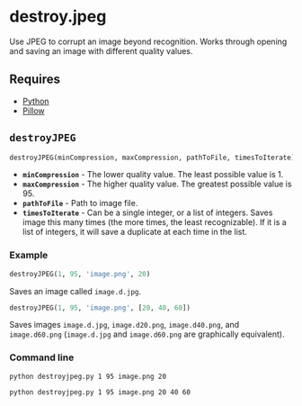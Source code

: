 # destroy.jpeg

Use JPEG to corrupt an image beyond recognition. Works through opening and saving an image with different quality values.

## Requires

* [Python](https://www.python.org/)
* [Pillow](https://pypi.python.org/pypi/Pillow)

## `destroyJPEG`

```python
destroyJPEG(minCompression, maxCompression, pathToFile, timesToIterate)
```

* **`minCompression`** - The lower quality value. The least possible value is 1.
* **`maxCompression`** - The higher quality value. The greatest possible value is 95.
* **`pathToFile`** - Path to image file.
* **`timesToIterate`** - Can be a single integer, or a list of integers. Saves image this many times (the more times, the least recognizable). If it is a list of integers, it will save a duplicate at each time in the list.

### Example

```python
destroyJPEG(1, 95, 'image.png', 20)
```
Saves an image called `image.d.jpg`.

```python
destroyJPEG(1, 95, 'image.png', [20, 40, 60])
```
Saves images `image.d.jpg`, `image.d20.png`, `image.d40.png`, and `image.d60.png` (`image.d.jpg` and `image.d60.png` are graphically equivalent).

### Command line

```
python destroyjpeg.py 1 95 image.png 20
```

```
python destroyjpeg.py 1 95 image.png 20 40 60
```
